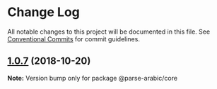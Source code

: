 # Change Log

All notable changes to this project will be documented in this file.
See [Conventional Commits](https://conventionalcommits.org) for commit guidelines.

## [1.0.7](https://github.com/fadiquader/parse-arabic/compare/v1.0.5...v1.0.7) (2018-10-20)

**Note:** Version bump only for package @parse-arabic/core
